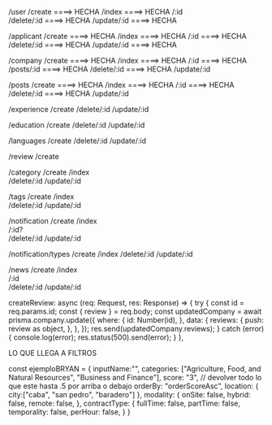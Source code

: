 /user
    /create ====> HECHA
    /index ====> HECHA
    /:id  
    /delete/:id ====> HECHA
    /update/:id ====> HECHA

/applicant
    /create ====> HECHA
    /index ====> HECHA
    /:id ====> HECHA
    /delete/:id ====> HECHA
    /update/:id ====> HECHA

/company
    /create ====> HECHA
    /index ====> HECHA
    /:id ====> HECHA
    /posts/:id ====> HECHA
    /delete/:id ====> HECHA
    /update/:id

/posts
    /create ====> HECHA
    /index ====> HECHA
    /:id ====> HECHA
    /delete/:id ====> HECHA
    /update/:id

/experience
    /create
    /delete/:id
    /update/:id

/education
    /create
    /delete/:id
    /update/:id

/languages
    /create
    /delete/:id
    /update/:id

/review
    /create

/category
    /create
    /index  
    /delete/:id
    /update/:id

/tags
    /create
    /index  
    /delete/:id
    /update/:id

/notification
    /create
    /index  
    /:id?  
    /delete/:id
    /update/:id

/notification/types
    /create
    /index
    /delete/:id
    /update/:id

/news
    /create
    /index  
    /:id  
    /delete/:id
    /update/:id





createReview: async (req: Request, res: Response) => {
    try {
        const id = req.params.id;
        const { review } = req.body;
        const updatedCompany = await prisma.company.update({
            where: {
                id: Number(id),
            },
            data: {
                reviews: {
                    push: review as object,
                },
            },
        });
        res.send(updatedCompany.reviews);
    } catch (error) {
        console.log(error);
        res.status(500).send(error);
    }
},



LO QUE LLEGA A FILTROS

const ejemploBRYAN = {
inputName:"",
categories: ["Agriculture, Food, and Natural Resources", "Business and Finance"],
score: "3", // devolver todo lo que este hasta .5 por arriba o debajo
orderBy: "orderScoreAsc",
location: {
city:["caba", "san pedro", "baradero"]
},
modality: {
onSite: false,
hybrid: false,
remote: false,
},
contractType: {
fullTime: false,
partTime: false,
temporality: false,
perHour: false,
}
}
